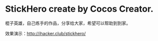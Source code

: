 # StickHero create by Cocos Creator.

棍子英雄，自己练手的作品，分享给大家，希望可以帮助到到家。

效果演示：http://ihacker.club/stickhero/
